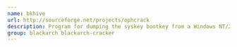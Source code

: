 ```yaml
---
name: bkhive
url: http://sourceforge.net/projects/ophcrack
description: Program for dumping the syskey bootkey from a Windows NT/2K/XP system hive.
group: blackarch blackarch-cracker
---
```

